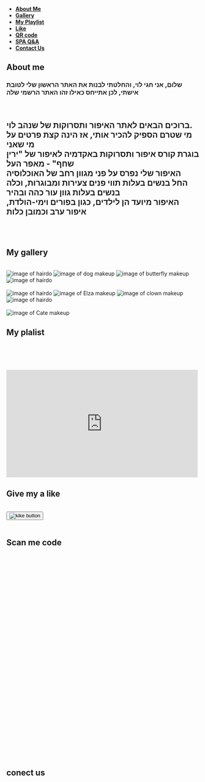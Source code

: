 <!DOCTYPE html>
<html>
<head>
<link rel="stylesheet" type="text/css" href="style.css" />
</head>
<body>
<div class="navbar">
  <ul>
    <li><a href="#about"><b>About Me</b></a></li>
    <li><a href="#photos"><b>Gallery</b></a></li>
    <li><a href="#playlist"><b> My Playlist</b></a></li>
    <li><a href="#like"><b>Like</b></a></li>
    <li><a href="#qrcoder"><b>QR code</b></a></li>
    <li><a href="#spa"><b>SPA Q&A</b></a></li>
    <li><a href="#contact"><b>Contact Us</b></a></li>
</ul>
</div>
		  
<section id="about" class="section">
  <h1>About me</h1>
<p dir="rtl"><h3>שלום, אני חגי לוי, והחלטתי לבנות את האתר הראשון שלי לטובת אישתי, לכן אתייחס כאילו זהו האתר הרשמי שלה</h3></p>
<p dir="rtl"><br/><h2>ברוכים הבאים לאתר האיפור ותסרוקות של שנהב לוי.
<br/>  מי שטרם הספיק להכיר אותי, אז הינה קצת פרטים על מי שאני
<br/>בוגרת קורס איפור ותסרוקות באקדמיה לאיפור של "ירין שחף" - מאפר העל 
<br/>האיפור שלי נפרס על פני מגוון רחב של האוכלוסיה 
<br/>החל בנשים בעלות תווי פנים צעירות ומבוגרות, וכלה בנשים בעלות גוון עור כהה ובהיר
<br/>האיפור מיועד הן לילדים, כגון בפורים וימי-הולדת, איפור ערב וכמובן כלות
<br/></h2></p>
<br/>
<br/>
</section>

<section id="photos" class="section1">
  <h1>My gallery</h1>
<br/> <img src="hairdo.jpg" alt="image of hairdo">
      <img src="dog.jpg" alt="image of dog makeup">
      <img src="child1.png" alt="image of butterfly makeup">
      <img src="hairdo2.jpg" alt="image of hairdo">
     <br>
<br/> <img src="hairdo3.jpg" alt="image of hairdo">
      <img src="elza.jpg" alt="image of Elza makeup">
      <img src="leizan.jpg" alt="image of clown makeup">
      <img src="hairdo4.jpg" alt="image of hairdo">
    <br>  
<br/><img src="cat.jpg" alt="image of Cate makeup">

<br/>
</section>

<section id="playlist" class="section2">
  <h1>My plalist</h1>
<br/>

<br/>
<br/><br/><iframe width="500" height="280" 
src="https://www.youtube.com/embed/aii3fDdZnrM" 
title="YouTube video player" frameborder="0" 
allow="accelerometer; autoplay; clipboard-write; encrypted-media; gyroscope; picture-in-picture" 
allowfullscreen></iframe>
<br/>
</section>

<section id="like" class="section3">
<h1>Give my a like</h1>
<br/>
<button name="button"><img src="like.jpg" alt="kike button" class="likeImage"></button>
<br/>
<br/>
</section>

<section id="qrcoder" class="section">
  <h1>Scan me code</h1>
<br/>
<br/>
<br/>
<br/>
<br/>
<br/>
<br/>
<br/>
<br/>
<br/>
<br/>
<br/>
<br/>
<br/>
<br/>
</section>

<section id="spa" class="section">
<br/>
<br/>
<br/>
<br/>
<br/>
<br/>
<br/>
<br/>
<br/>
<br/>
<br/>
<br/>
<br/>
<br/>
<br/>
<br/>
</section>

<section id="contact" class="section">
  <h1>conect us</h1>
<br/>
<br/>
<br/>
<br/>
<br/>
<br/>
<br/>
<br/>
<br/>
<br/>
<br/>
<br/>
<br/>
<br/>
<br/>
</section>


<script type="text/javascript">
$(function(){
  $("#nav a").click(function(e){
    e.preventDefault();
    $('html,body').scrollTo(this.hash,this.hash); 
  });
});
</script>
<script type="text/javascript">
 $(document).scroll(function() {
    $('#menu').toggle($(this).scrollTop()>1000)
 });​
 </script>
</body>
</html>
